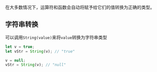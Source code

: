 在大多数情况下，运算符和函数会自动将赋予给它们的值转换为正确的类型。

## 字符串转换

可以调用`String(value)`来将`value`转换为字符串类型

```js {.line-numbers}
let v = true;
let vStr = String(v); // "true"

v = null;
vStr = String(v); // "null"
```

 

